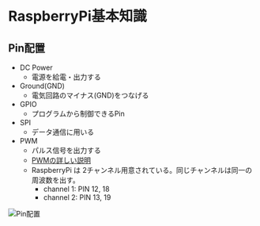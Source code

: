 # RaspberryPi基本知識

## Pin配置

* DC Power
  * 電源を給電・出力する
* Ground(GND)
  * 電気回路のマイナス(GND)をつなげる
* GPIO
  * プログラムから制御できるPin
* SPI
  * データ通信に用いる
* PWM
  * パルス信号を出力する
  * [PWMの詳しい説明](https://toshiba.semicon-storage.com/jp/design-support/e-learning/brushless_motor/chap3/1274512.html)
  * RaspberryPi は 2チャンネル用意されている。同じチャンネルは同一の周波数を出す。
    * channel 1: PIN 12, 18
    * channel 2: PIN 13, 19


![Pin配置](https://cdn-ak.f.st-hatena.com/images/fotolife/y/yuriai0001/20150524/20150524180432.png)
